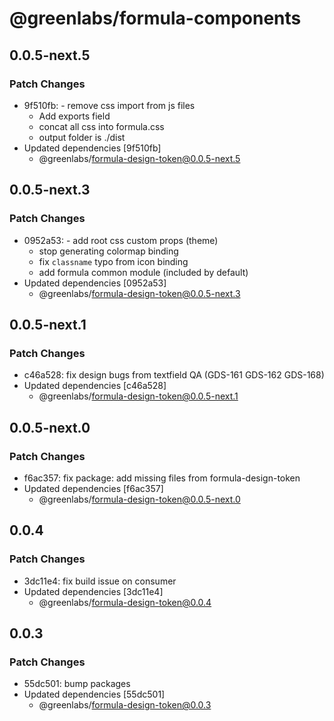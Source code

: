 # @greenlabs/formula-components

## 0.0.5-next.5

### Patch Changes

- 9f510fb: - remove css import from js files
  - Add exports field
  - concat all css into formula.css
  - output folder is ./dist
- Updated dependencies [9f510fb]
  - @greenlabs/formula-design-token@0.0.5-next.5

## 0.0.5-next.3

### Patch Changes

- 0952a53: - add root css custom props (theme)
  - stop generating colormap binding
  - fix `classname` typo from icon binding
  - add formula common module (included by default)
- Updated dependencies [0952a53]
  - @greenlabs/formula-design-token@0.0.5-next.3

## 0.0.5-next.1

### Patch Changes

- c46a528: fix design bugs from textfield QA (GDS-161 GDS-162 GDS-168)
- Updated dependencies [c46a528]
  - @greenlabs/formula-design-token@0.0.5-next.1

## 0.0.5-next.0

### Patch Changes

- f6ac357: fix package: add missing files from formula-design-token
- Updated dependencies [f6ac357]
  - @greenlabs/formula-design-token@0.0.5-next.0

## 0.0.4

### Patch Changes

- 3dc11e4: fix build issue on consumer
- Updated dependencies [3dc11e4]
  - @greenlabs/formula-design-token@0.0.4

## 0.0.3

### Patch Changes

- 55dc501: bump packages
- Updated dependencies [55dc501]
  - @greenlabs/formula-design-token@0.0.3
